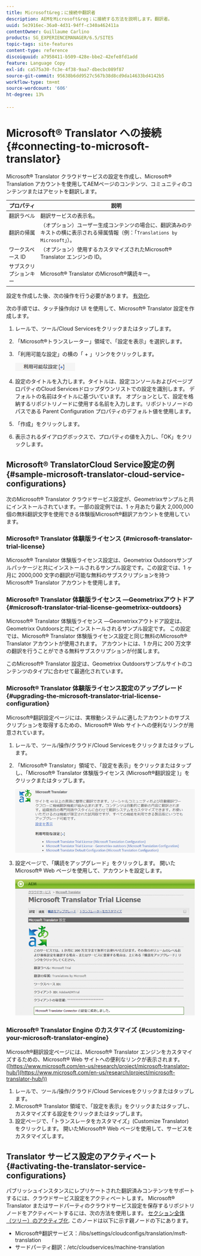 ```yaml
---
title: Microsoft&reg；に接続中翻訳者
description: AEMをMicrosoft&reg；に接続する方法を説明します。翻訳者。
uuid: 5e3916ec-36a0-4d31-94ff-c340a462411a
contentOwner: Guillaume Carlino
products: SG_EXPERIENCEMANAGER/6.5/SITES
topic-tags: site-features
content-type: reference
discoiquuid: a7958411-b509-428e-bbe2-42efe8fd1add
feature: Language Copy
exl-id: ca575a30-fc3e-4f38-9aa7-dbecbc089f87
source-git-commit: 95638b6dd9527c567b38d8cd9da14633bd4142b5
workflow-type: tm+mt
source-wordcount: '606'
ht-degree: 13%

---
```


# Microsoft® Translator への接続{#connecting-to-microsoft-translator}

Microsoft® Translator クラウドサービスの設定を作成し、Microsoft® Translation アカウントを使用してAEMページのコンテンツ、コミュニティのコンテンツまたはアセットを翻訳します。

| プロパティ | 説明 |
|---|---|
| 翻訳ラベル | 翻訳サービスの表示名。 |
| 翻訳の帰属 | （オプション）ユーザー生成コンテンツの場合に、翻訳済みのテキストの横に表示される帰属情報（例：「`Translations by Microsoft`」）。 |
| ワークスペース ID | （オプション）使用するカスタマイズされたMicrosoft® Translator エンジンの ID。 |
| サブスクリプションキー | Microsoft® Translator のMicrosoft®購読キー。 |

設定を作成した後、次の操作を行う必要があります。 [有効化](/help/sites-administering/tc-msconf.md#activating-the-translator-service-configurations).

次の手順では、タッチ操作向け UI を使用して、Microsoft® Translator 設定を作成します。

1. レールで、ツール/Cloud Servicesをクリックまたはタップします。
1. 「Microsoft®トランスレーター」領域で、「設定を表示」を選択します。
1. 「利用可能な設定」の横の「 + 」リンクをクリックします。

   ![chlimage_1-382](assets/chlimage_1-382.png)

1. 設定のタイトルを入力します。タイトルは、設定コンソールおよびページプロパティのCloud Servicesドロップダウンリストでの設定を識別します。 デフォルトの名前はタイトルに基づいています。 オプションとして、設定を格納するリポジトリノードに使用する名前を入力します。リポジトリノードのパスである Parent Configuration プロパティのデフォルト値を使用します。
1. 「作成」をクリックします。
1. 表示されるダイアログボックスで、プロパティの値を入力し、「OK」をクリックします。

## Microsoft® TranslatorCloud Service設定の例 {#sample-microsoft-translator-cloud-service-configurations}

次のMicrosoft® Translator クラウドサービス設定が、Geometrixxサンプルと共にインストールされています。一部の設定例では、1 ヶ月あたり最大 2,000,000 個の無料翻訳文字を使用できる体験版Microsoft®翻訳アカウントを使用しています。

### Microsoft® Translator 体験版ライセンス {#microsoft-translator-trial-license}

Microsoft® Translator 体験版ライセンス設定は、Geometrixx Outdoorsサンプルパッケージと共にインストールされるサンプル設定です。この設定では、1 ヶ月に 2000,000 文字の翻訳が可能な無料のサブスクリプションを持つMicrosoft® Translator アカウントを使用します。

### Microsoft® Translator 体験版ライセンス —Geometrixxアウトドア {#microsoft-translator-trial-license-geometrixx-outdoors}

Microsoft® Translator 体験版ライセンス —Geometrixxアウトドア設定は、Geometrixx Outdoorsと共にインストールされるサンプル設定です。 この設定では、Microsoft® Translator 体験版ライセンス設定と同じ無料のMicrosoft® Translator アカウントが使用されます。 アカウントには、1 か月に 200 万文字の翻訳を行うことができる無料サブスクリプションが付属します。

このMicrosoft® Translator 設定は、Geometrixx Outdoorsサンプルサイトのコンテンツのタイプに合わせて最適化されています。

### Microsoft® Translator 体験版ライセンス設定のアップグレード {#upgrading-the-microsoft-translator-trial-license-configuration}

Microsoft®翻訳設定ページには、実稼動システムに適したアカウントのサブスクリプションを取得するための、Microsoft® Web サイトへの便利なリンクが用意されています。

1. レールで、ツール/操作/クラウド/Cloud Servicesをクリックまたはタップします。
1. 「Microsoft® Translator」領域で、「設定を表示」をクリックまたはタップし、「Microsoft® Translator 体験版ライセンス (Microsoft®翻訳設定 )」をクリックまたはタップします。

   ![chlimage_1-383](assets/chlimage_1-383.png)

1. 設定ページで、「購読をアップグレード」をクリックします。 開いたMicrosoft® Web ページを使用して、アカウントを設定します。

   ![chlimage_1-384](assets/chlimage_1-384.png)

### Microsoft® Translator Engine のカスタマイズ {#customizing-your-microsoft-translator-engine}

Microsoft®翻訳設定ページには、Microsoft® Translator エンジンをカスタマイズするための、Microsoft® Web サイトへの便利なリンクが表示されます。 ([https://www.microsoft.com/en-us/research/project/microsoft-translator-hub/](https://www.microsoft.com/en-us/research/project/microsoft-translator-hub/))

1. レールで、ツール/操作/クラウド/Cloud Servicesをクリックまたはタップします。
1. Microsoft® Translator 領域で、「設定を表示」をクリックまたはタップし、カスタマイズする設定をクリックまたはタップします。
1. 設定ページで、「トランスレータをカスタマイズ」(Customize Translator) をクリックします。 開いたMicrosoft® Web ページを使用して、サービスをカスタマイズします。

## Translator サービス設定のアクティベート {#activating-the-translator-service-configurations}

パブリッシュインスタンスにレプリケートされた翻訳済みコンテンツをサポートするには、クラウドサービス設定をアクティベートします。 Microsoft® Translator またはサードパーティのクラウドサービス設定を保存するリポジトリノードをアクティベートするには、次の方法を使用します。 [セクション全体（ツリー）のアクティブ化](/help/sites-authoring/publishing-pages.md#publishing-and-unpublishing-a-tree). このノードは以下に示す親ノードの下にあります。

* Microsoft®翻訳サービス：/libs/settings/cloudconfigs/translation/msft-translation
* サードパーティ翻訳：/etc/cloudservices/machine-translation
